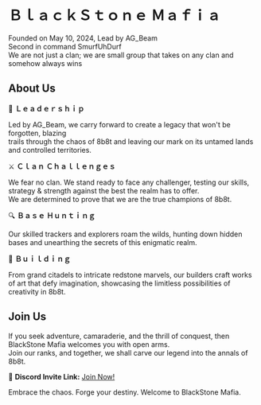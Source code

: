  #   ＢｌａｃｋＳｔｏｎｅ Ｍａｆｉａ

Founded on May 10, 2024, 
Lead by AG_Beam <br />
Second in command SmurfUhDurf<br />
 We are not just a clan; we are small group that takes on any clan and somehow always wins

## About Us

🌟 **Ｌｅａｄｅｒｓｈｉｐ**

Led by AG_Beam, we carry forward to create a legacy that won't be forgotten, blazing  <br /> trails through the chaos of 8b8t and leaving our mark on its untamed lands and controlled territories.

⚔️ **Ｃｌａｎ Ｃｈａｌｌｅｎｇｅｓ**

We fear no clan. We stand ready to face any challenger, testing our skills, strategy & strength against the best the realm has to offer. <br /> 
We are determined to prove that we are the true champions of 8b8t.

🔍 **Ｂａｓｅ Ｈｕｎｔｉｎｇ**

Our skilled trackers and explorers roam the wilds, hunting down hidden bases and unearthing the secrets of this enigmatic realm.

🏰 **Ｂｕｉｌｄｉｎｇ**

From grand citadels to intricate redstone marvels, our builders craft works of art that defy imagination, showcasing the limitless possibilities of creativity in 8b8t.

## Join Us

If you seek adventure, camaraderie, and the thrill of conquest, then BlackStone Mafia welcomes you with open arms. <br />
Join our ranks, and together, we shall carve our legend into the annals of 8b8t.<br />

🔗 **Discord Invite Link:** [Join Now!](https://discord.gg/z4DnPesUnk)

Embrace the chaos. Forge your destiny. Welcome to BlackStone Mafia.
